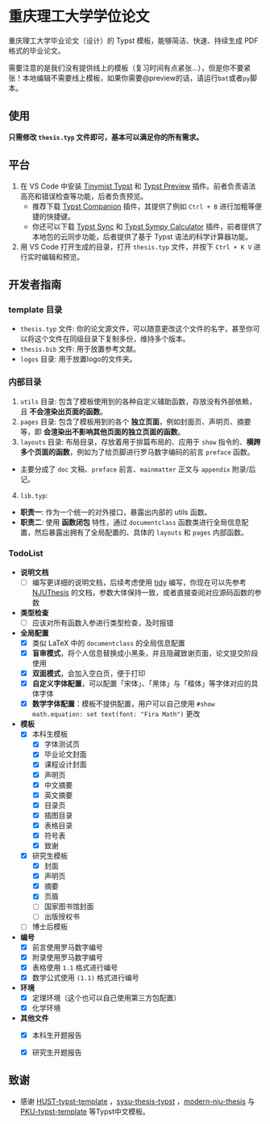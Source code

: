 # 重庆理工大学学位论文 

重庆理工大学毕业论文（设计）的 Typst 模板，能够简洁、快速、持续生成 PDF 格式的毕业论文。

需要注意的是我们没有提供线上的模板（复习时间有点紧张…），但是你不要紧张！本地编辑不需要线上模板，如果你需要@preview的话，请运行`bat`或者`py`脚本。

## 使用

**只需修改 `thesis.typ` 文件即可，基本可以满足你的所有需求。**

## 平台

1. 在 VS Code 中安装 [Tinymist Typst](https://marketplace.visualstudio.com/items?itemName=myriad-dreamin.tinymist) 和 [Typst Preview](https://marketplace.visualstudio.com/items?itemName=mgt19937.typst-preview) 插件。前者负责语法高亮和错误检查等功能，后者负责预览。
    - 推荐下载 [Typst Companion](https://marketplace.visualstudio.com/items?itemName=CalebFiggers.typst-companion) 插件，其提供了例如 `Ctrl + B` 进行加粗等便捷的快捷键。
    - 你还可以下载 [Typst Sync](https://marketplace.visualstudio.com/items?itemName=OrangeX4.vscode-typst-sync) 和 [Typst Sympy Calculator](https://marketplace.visualstudio.com/items?itemName=OrangeX4.vscode-typst-sympy-calculator) 插件，前者提供了本地包的云同步功能，后者提供了基于 Typst 语法的科学计算器功能。
3. 用 VS Code 打开生成的目录，打开 `thesis.typ` 文件，并按下 `Ctrl + K V` 进行实时编辑和预览。


## 开发者指南

### template 目录

- `thesis.typ` 文件: 你的论文源文件，可以随意更改这个文件的名字，甚至你可以将这个文件在同级目录下复制多份，维持多个版本。
- `thesis.bib` 文件: 用于放置参考文献。
- `logos` 目录: 用于放置logo的文件夹。


### 内部目录

1. `utils` 目录: 包含了模板使用到的各种自定义辅助函数，存放没有外部依赖，且 **不会渲染出页面的函数**。
2. `pages` 目录: 包含了模板用到的各个 **独立页面**，例如封面页、声明页、摘要等，即 **会渲染出不影响其他页面的独立页面的函数**。
3. `layouts` 目录: 布局目录，存放着用于排篇布局的、应用于 `show` 指令的、**横跨多个页面的函数**，例如为了给页脚进行罗马数字编码的前言 `preface` 函数。
  - 主要分成了 `doc` 文稿、`preface` 前言、`mainmatter` 正文与 `appendix` 附录/后记。
4. `lib.typ`:
  - **职责一**: 作为一个统一的对外接口，暴露出内部的 utils 函数。
  - **职责二**: 使用 **函数闭包** 特性，通过 `documentclass` 函数类进行全局信息配置，然后暴露出拥有了全局配置的、具体的 `layouts` 和 `pages` 内部函数。

### TodoList

- **说明文档**
  - [ ] 编写更详细的说明文档，后续考虑使用 [tidy](https://github.com/typst/packages/tree/main/packages/preview/tidy/0.1.0) 编写，你现在可以先参考 [NJUThesis](https://mirror-hk.koddos.net/CTAN/macros/unicodetex/latex/njuthesis/njuthesis.pdf) 的文档，参数大体保持一致，或者直接查阅对应源码函数的参数
- **类型检查**
  - [ ] 应该对所有函数入参进行类型检查，及时报错
- **全局配置**
  - [x] 类似 LaTeX 中的 `documentclass` 的全局信息配置
  - [x] **盲审模式**，将个人信息替换成小黑条，并且隐藏致谢页面，论文提交阶段使用 
  - [x] **双面模式**，会加入空白页，便于打印
  - [x] **自定义字体配置**，可以配置「宋体」、「黑体」与「楷体」等字体对应的具体字体
  - [x] **数学字体配置**：模板不提供配置，用户可以自己使用 `#show math.equation: set text(font: "Fira Math")` 更改
- **模板**
  - [x] 本科生模板
    - [x] 字体测试页
    - [x] 毕业论文封面
    - [x] 课程设计封面
    - [x] 声明页
    - [x] 中文摘要
    - [x] 英文摘要
    - [x] 目录页
    - [x] 插图目录
    - [x] 表格目录
    - [x] 符号表
    - [x] 致谢
  - [x] 研究生模板
    - [x] 封面 
    - [x] 声明页 
    - [x] 摘要
    - [x] 页眉 
    - [ ] 国家图书馆封面
    - [ ] 出版授权书
  - [ ] 博士后模板
- **编号**
  - [x] 前言使用罗马数字编号
  - [x] 附录使用罗马数字编号
  - [x] 表格使用 `1.1` 格式进行编号
  - [x] 数学公式使用 `(1.1)` 格式进行编号
- **环境**
  - [x] 定理环境（这个也可以自己使用第三方包配置）
  - [x] 化学环境
- **其他文件**
  - [x] 本科生开题报告
  - [x] 研究生开题报告


## 致谢

- 感谢 [HUST-typst-template](https://github.com/werifu/HUST-typst-template) ，[sysu-thesis-typst](https://github.com/howardlau1999/sysu-thesis-typst)  ，[modern-nju-thesis](https://github.com/nju-lug/modern-nju-thesis) 与 [PKU-typst-template](https://github.com/pku-typst) 等Typst中文模板。
